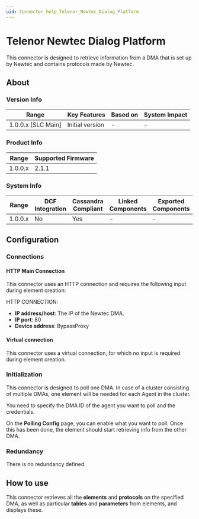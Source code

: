```yaml
---
uid: Connector_help_Telenor_Newtec_Dialog_Platform
---
```


# Telenor Newtec Dialog Platform

This connector is designed to retrieve information from a DMA that is set up by Newtec and contains protocols made by Newtec.

## About

### Version Info

| **Range**            | **Key Features** | **Based on** | **System Impact** |
|----------------------|------------------|--------------|-------------------|
| 1.0.0.x \[SLC Main\] | Initial version  | \-           | \-                |

### Product Info

| **Range** | **Supported Firmware** |
|-----------|------------------------|
| 1.0.0.x   | 2.1.1                  |

### System Info

| **Range** | **DCF Integration** | **Cassandra Compliant** | **Linked Components** | **Exported Components** |
|-----------|---------------------|-------------------------|-----------------------|-------------------------|
| 1.0.0.x   | No                  | Yes                     | \-                    | \-                      |

## Configuration

### Connections

#### HTTP Main Connection

This connector uses an HTTP connection and requires the following input during element creation:

HTTP CONNECTION:

- **IP address/host**: The IP of the Newtec DMA.
- **IP port**: 80
- **Device address**: BypassProxy

#### Virtual connection

This connector uses a virtual connection, for which no input is required during element creation.

### Initialization

This connector is designed to poll one DMA. In case of a cluster consisting of multiple DMAs, one element will be needed for each Agent in the cluster.

You need to specify the DMA ID of the agent you want to poll and the credentials.

On the **Polling Config** page, you can enable what you want to poll. Once this has been done, the element should start retrieving info from the other DMA.

### Redundancy

There is no redundancy defined.

## How to use

This connector retrieves all the **elements** and **protocols** on the specified DMA, as well as particular **tables** and **parameters** from elements, and displays these.
